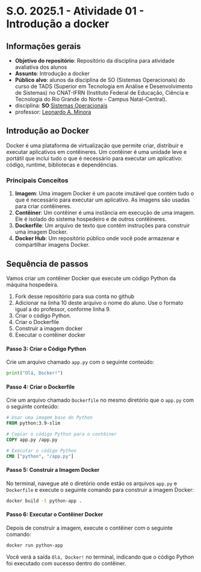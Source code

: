 # S.O. 2025.1 - Atividade 01 - Introdução a docker

## Informações gerais

- **Objetivo do repositório**: Repositório da disciplina para atividade avaliativa dos alunos
- **Assunto**: Introdução a docker
- **Público alvo**: alunos da disciplina de SO (Sistemas Operacionais) do curso de TADS (Superior em Tecnologia em Análise e Desenvolvimento de Sistemas) no CNAT-IFRN (Instituto Federal de Educação, Ciência e Tecnologia do Rio Grande do Norte - Campus Natal-Central).
- disciplina: **SO** [Sistemas Operacionais](https://github.com/sistemas-operacionais/)
- professor: [Leonardo A. Minora](https://github.com/leonardo-minora)



## **Introdução ao Docker**

Docker é uma plataforma de virtualização que permite criar, distribuir e executar aplicativos em contêineres. Um contêiner é uma unidade leve e portátil que inclui tudo o que é necessário para executar um aplicativo: código, runtime, bibliotecas e dependências.

### **Principais Conceitos**

1. **Imagem**: Uma imagem Docker é um pacote imutável que contém tudo o que é necessário para executar um aplicativo. As imagens são usadas para criar contêineres.
2. **Contêiner**: Um contêiner é uma instância em execução de uma imagem. Ele é isolado do sistema hospedeiro e de outros contêineres.
3. **Dockerfile**: Um arquivo de texto que contém instruções para construir uma imagem Docker.
4. **Docker Hub**: Um repositório público onde você pode armazenar e compartilhar imagens Docker.



## Sequência de passos

Vamos criar um contêiner Docker que execute um código Python da máquina hospedeira.

1. Fork desse repositório para sua conta no github
2. Adicionar na linha 10 deste arquivo o nome do aluno. Use o formato igual a do professor, conforme linha 9.
3. Criar o código Python.
4. Criar o Dockerfile
5. Construir a imagem docker
6. Executar o contêiner docker



#### **Passo 3: Criar o Código Python**

Crie um arquivo chamado `app.py` com o seguinte conteúdo:

```python
print("Olá, Docker!")
```


#### **Passo 4: Criar o Dockerfile**

Crie um arquivo chamado `Dockerfile` no mesmo diretório que o `app.py` com o seguinte conteúdo:

```Dockerfile
# Usar uma imagem base do Python
FROM python:3.9-slim

# Copiar o código Python para o contêiner
COPY app.py /app.py

# Executar o código Python
CMD ["python", "/app.py"]
```


#### **Passo 5: Construir a Imagem Docker**

No terminal, navegue até o diretório onde estão os arquivos `app.py` e `Dockerfile` e execute o seguinte comando para construir a imagem Docker:

```sh
docker build -t python-app .
```


#### **Passo 6: Executar o Contêiner Docker**

Depois de construir a imagem, execute o contêiner com o seguinte comando:

```sh
docker run python-app
```

Você verá a saída `Olá, Docker!` no terminal, indicando que o código Python foi executado com sucesso dentro do contêiner.
